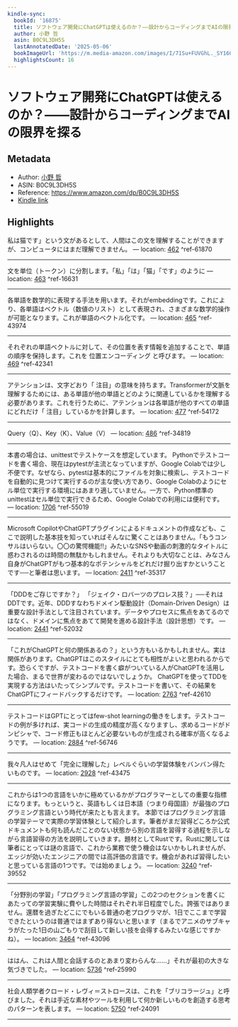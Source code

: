 ```yaml
---
kindle-sync:
  bookId: '16875'
  title: ソフトウェア開発にChatGPTは使えるのか？――設計からコーディングまでAIの限界を探る
  author: 小野 哲
  asin: B0C9L3DH5S
  lastAnnotatedDate: '2025-05-06'
  bookImageUrl: 'https://m.media-amazon.com/images/I/71Su+FUVGhL._SY160.jpg'
  highlightsCount: 16
---
```

# ソフトウェア開発にChatGPTは使えるのか？――設計からコーディングまでAIの限界を探る
## Metadata
* Author: [小野 哲](https://www.amazon.comundefined)
* ASIN: B0C9L3DH5S
* Reference: https://www.amazon.com/dp/B0C9L3DH5S
* [Kindle link](kindle://book?action=open&asin=B0C9L3DH5S)

## Highlights
私は猫です」という文があるとして、人間はこの文を理解することができますが、コンピュータにはまだ理解できません。 — location: [462](kindle://book?action=open&asin=B0C9L3DH5S&location=462) ^ref-61870

---
文を単位（トークン）に分割します。「私」「は」「猫」「です」のように — location: [463](kindle://book?action=open&asin=B0C9L3DH5S&location=463) ^ref-16631

---
各単語を数学的に表現する手法を用います。それがembeddingです。これにより、各単語はベクトル（数値のリスト）として表現され、さまざまな数学的操作が可能となります。これが単語のベクトル化です。 — location: [465](kindle://book?action=open&asin=B0C9L3DH5S&location=465) ^ref-43974

---
それぞれの単語ベクトルに対して、その位置を表す情報を追加することで、単語の順序を保持します。これを 位置エンコーディング と呼びます。 — location: [469](kindle://book?action=open&asin=B0C9L3DH5S&location=469) ^ref-42341

---
アテンションは、文字どおり「 注目」の意味を持ちます。Transformerが文脈を理解するためには、ある単語が他の単語とどのように関連しているかを理解する必要があります。これを行うために、アテンションは各単語が他のすべての単語にどれだけ「 注目」しているかを計算します。 — location: [477](kindle://book?action=open&asin=B0C9L3DH5S&location=477) ^ref-54172

---
Query（Q）、Key（K）、Value（V） — location: [486](kindle://book?action=open&asin=B0C9L3DH5S&location=486) ^ref-34819

---
本書の場合は、unittestでテストケースを想定しています。 Pythonでテストコードを書く場合、現在はpytestが主流となっていますが、Google Colabでは少し不便です。なぜなら、pytestは基本的にファイルを対象に検索し、テストコードを自動的に見つけて実行するのが主な使い方であり、Google Colabのようにセル単位で実行する環境にはあまり適していません。一方で、Python標準のunittestはセル単位で実行できるため、Google Colabでの利用には便利です。 — location: [1706](kindle://book?action=open&asin=B0C9L3DH5S&location=1706) ^ref-55019

---
Microsoft CopilotやChatGPTプラグインによるドキュメントの作成なども、ここで説明した基本技を知っていればそんなに驚くことはありません。「もうコンサルはいらない。〇〇の驚愕機能!!」みたいなSNSや動画の刺激的なタイトルに惑わされるのは時間の無駄かもしれません。それよりも大切なことは、みなさん自身がChatGPTがもつ基本的なポテンシャルをどれだけ掘り出すかということです──と筆者は思います。 — location: [2411](kindle://book?action=open&asin=B0C9L3DH5S&location=2411) ^ref-35317

---
「DDDをご存じですか？」 「ジェイク・ロバーツのプロレス技？」──それはDDTです。近年、DDDすなわちドメイン駆動設計（Domain-Driven Design）は重要な設計手法として注目されています。データやプロセスに焦点をあてるのではなく、ドメインに焦点をあてて開発を進める設計手法（設計思想）です。 — location: [2441](kindle://book?action=open&asin=B0C9L3DH5S&location=2441) ^ref-52032

---
「これがChatGPTと何の関係あるの？」という方もいるかもしれません。実は関係があります。ChatGPTはこのスタイルにとても相性がよいと思われるからです。恐らくですが、テストコードを書く癖がついている人がChatGPTを活用した場合、まるで世界が変わるのではないでしょうか。 ChatGPTを使ってTDDを実現する方法はいたってシンプルです。テストコードを書いて、その結果をChatGPTにフィードバックするだけです。 — location: [2763](kindle://book?action=open&asin=B0C9L3DH5S&location=2763) ^ref-42610

---
テストコードはGPTにとってはfew-shot learningの働きをします。テストコードの例が多ければ、実コードの生成の精度が高くなりますし、求めるコードがドンピシャで、コード修正もほとんど必要ないものが生成される確率が高くなるようです。 — location: [2884](kindle://book?action=open&asin=B0C9L3DH5S&location=2884) ^ref-56746

---
我々凡人はせめて「完全に理解した」レベルぐらいの学習体験をバンバン得たいものです。 — location: [2928](kindle://book?action=open&asin=B0C9L3DH5S&location=2928) ^ref-43475

---
これからは1つの言語をいかに極めているかがプログラマーとしての重要な指標になります。もっというと、英語もしくは日本語（つまり母国語）が最強のプログラミング言語という時代が来たとも言えます。 本節ではプログラミング言語の学習テーマで実際の学習体験として紹介します。筆者がまだ習得どころか公式ドキュメントも何も読んだことのない状態から別の言語を習得する過程を示しながら言語習得の方法を説明していきます。題材としてRustです。Rustに関しては筆者にとっては謎の言語で、これから業務で使う機会はないかもしれませんが、エッジが効いたエンジニアの間では高評価の言語です。機会があれば習得したいと思っている言語の1つです。では始めましょう。 — location: [3240](kindle://book?action=open&asin=B0C9L3DH5S&location=3240) ^ref-39552

---
「分野別の学習」「プログラミング言語の学習」この2つのセクションを書くにあたっての学習実験に費やした時間はそれぞれ半日程度でした。誇張ではありません。還暦を過ぎたどこにでもいる普通の老プログラマが、1日でここまで学習できたというのは普通ではまずあり得ないと思います（まるでアニメのサブキャラがたった1日の山ごもりで刮目して新しい技を会得するみたいな感じですかね）。 — location: [3464](kindle://book?action=open&asin=B0C9L3DH5S&location=3464) ^ref-43096

---
ははん、これは人間と会話するのとあまり変わらんな……」それが最初の大きな気づきでした。 — location: [5736](kindle://book?action=open&asin=B0C9L3DH5S&location=5736) ^ref-25990

---
社会人類学者クロード・レヴィ＝ストロースは、これを「ブリコラージュ」と呼びました。それは手近な素材やツールを利用して何か新しいものを創造する思考のパターンを表します。 — location: [5750](kindle://book?action=open&asin=B0C9L3DH5S&location=5750) ^ref-24091

---
